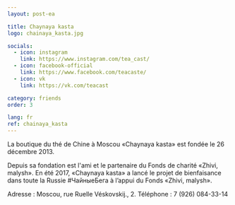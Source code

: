 ```yaml
---
layout: post-ea

title: Chaynaya kasta
logo: chainaya_kasta.jpg

socials:
  - icon: instagram
    link: https://www.instagram.com/tea_cast/
  - icon: facebook-official
    link: https://www.facebook.com/teacaste/
  - icon: vk
    link: https://vk.com/teacast

category: friends
order: 3

lang: fr
ref: chainaya_kasta
---
```


La boutique du thé de Chine à Moscou  «Chaynaya kasta» est fondée le 26 décembre 2013.

Depuis sa fondation  est l'ami et le partenaire du Fonds de charité «Zhivi, malysh». En été  2017, «Chaynaya kasta» a lancé le projet de bienfaisance  dans  toute la Russie #ЧайныеБега à l’appui  du Fonds «Zhivi, malysh».

Adresse : Moscou, rue Ruelle Véskovskij., 2. Téléphone : 7 (926) 084-33-14



